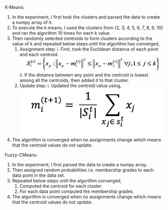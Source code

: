 K-Means:

1. In the experiment, I first took the clusters and parsed the data to create a numpy array of it.
2. To execute the k means, I used the clusters from {2, 3, 4, 5, 6, 7, 8, 9, 10} and ran the
algorithm 10 times for each k value.
3. Then randomly selected centroids to form clusters according to the value of k and repeated
below steps until the algorithm has converged, 
   1. Assignment step:
      i. First, took the Euclidean distance of each point and each centroid.
        ![](Images/euclidean-distance.png)
      ii. If the distance between any point and the centroid is lowest among all the centroids, then added it to that cluster.
   2. Update step:
      i. Updated the centroid value using,
        ![](Images/k-means-centroid-value-update.png)
7. The algorithm is converged when no assignments change which means that the centroid values do not update.


Fuzzy-CMeans:

1. In the experiment, I first parsed the data to create a numpy array.
2. Then assigned random probabilities i.e. membership grades to each data point in the data
set.
3. Repeated below steps until the algorithm converged, 
   1. Computed the centroid for each cluster. 
   2. For each data point computed the membership grades.
4. The algorithm is converged when no assignments change which means that the centroid
   values do not update.
